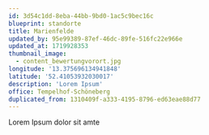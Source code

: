 ```yaml
---
id: 3d54c1dd-8eba-44bb-9bd0-1ac5c9bec16c
blueprint: standorte
title: Marienfelde
updated_by: 95e99389-87ef-46dc-89fe-516fc22e966e
updated_at: 1719928353
thumbnail_image:
  - content_bewertungvorort.jpg
longitude: '13.375696134941848'
latitude: '52.41053932030017'
description: 'Lorem Ipsum'
office: Tempelhof-Schöneberg
duplicated_from: 1310409f-a333-4195-8796-ed63eae88d77
---
```

Lorem Ipsum dolor sit amte